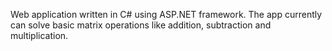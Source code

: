 Web application written in C# using ASP.NET framework. The app currently can solve basic matrix operations like addition, subtraction and multiplication. 
